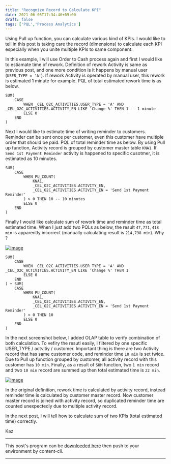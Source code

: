 ```yaml
---
title: "Recognize Record to Calculate KPI"
date: 2021-06-05T17:34:46+09:00
draft: false
tags: ['PQL','Process Analytics']
---
```


Using Pull up function, you can calculate various kind of KPIs. I would like to tell in this post is taking care the record (dimensions) to calculate each KPI especially when you unite multiple KPIs to same component.

In this example, I will use Order to Cash process again and first I would like to estiamate time of rework. Definition of rework Activity is same as previous post, and one more condition is it happens by manual user (`USER_TYPE = 'A'`). If rework Activity is operated by manual user, this rework is estimated 1 minute for example. PQL of total estimated rework time is as below.

```
SUM(
    CASE
        WHEN _CEL_O2C_ACTIVITIES.USER_TYPE = 'A' AND _CEL_O2C_ACTIVITIES.ACTIVITY_EN LIKE 'Change %' THEN 1 -- 1 minute
        ELSE 0
    END
)
```

Next I would like to estimate time of writing reminder to customers. Reminder can be sent once per customer, even this customer have multiple order that should be paid. PQL of total reminder time as below. By using Pull up function, Activity record is grouped by customer master table `KNA1`. If `Send 1st Payment Reminder` activity is happened to specific cusotmer, it is estimated as 10 minutes.

```
SUM(
    CASE
        WHEN PU_COUNT(
            KNA1,
            _CEL_O2C_ACTIVITIES.ACTIVITY_EN,
            _CEL_O2C_ACTIVITIES.ACTIVITY_EN = 'Send 1st Payment Reminder'
        ) > 0 THEN 10 -- 10 minutes
        ELSE 0
    END
)
```

Finally I would like calculate sum of rework time and reminder time as total estimated time. When I just add two PQLs as below, the result `47,771,418 min` is apparently incorrect (manually calculating result is `214,798 min`). Why ?

[![image](https://user-images.githubusercontent.com/67397583/120887993-f53bd100-c630-11eb-9b41-e56b519aeaaa.png)](https://user-images.githubusercontent.com/67397583/120887993-f53bd100-c630-11eb-9b41-e56b519aeaaa.png)

```
SUM(
    CASE
        WHEN _CEL_O2C_ACTIVITIES.USER_TYPE = 'A' AND _CEL_O2C_ACTIVITIES.ACTIVITY_EN LIKE 'Change %' THEN 1
        ELSE 0
    END
) + SUM(
    CASE
        WHEN PU_COUNT(
            KNA1,
            _CEL_O2C_ACTIVITIES.ACTIVITY_EN,
            _CEL_O2C_ACTIVITIES.ACTIVITY_EN = 'Send 1st Payment Reminder'
        ) > 0 THEN 10
        ELSE 0
    END
)
```

In the next screenshot below, I added OLAP table to verify combination of both calculation. To vefiry the resutl easily, I filtered by one specific USER_TYPE / actvitiy / customer. Important thing is there are two Activity record that has same customer code, and reminder time `10 min` is set twice. Due to Pull up function grouped by customer, all activity record with this customer has `10 min`. Finally, as a result of `SUM` function, two `1 min` record and two `10 min` record are summed up then total estimated time is `22 min`.

[![image](https://user-images.githubusercontent.com/67397583/120888302-8790a480-c632-11eb-811d-6b4f8b66705f.png)](https://user-images.githubusercontent.com/67397583/120888302-8790a480-c632-11eb-811d-6b4f8b66705f.png)

In the original definition, rework time is calculated by activity record, instead reminder time is calculated by customer master record. Now customer master record is joined with activity record, so duplicated reminder time are counted unexpectedly due to multiple activity record.

In the next post, I will tell how to calculate sum of two KPIs (total estimated time) correctly.

Kaz

---

This post's program can be [downloeded here](../../examples/o2c_analysis_20210605.json) then push to your environment by content-cli.

---